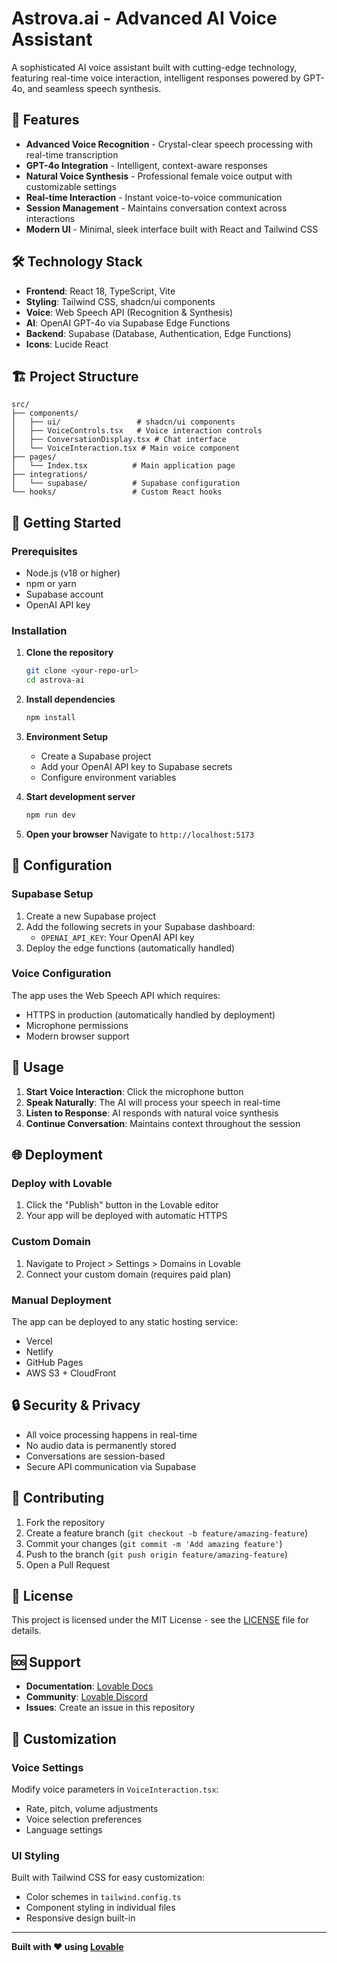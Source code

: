 
# Astrova.ai - Advanced AI Voice Assistant

A sophisticated AI voice assistant built with cutting-edge technology, featuring real-time voice interaction, intelligent responses powered by GPT-4o, and seamless speech synthesis.

## 🚀 Features

- **Advanced Voice Recognition** - Crystal-clear speech processing with real-time transcription
- **GPT-4o Integration** - Intelligent, context-aware responses
- **Natural Voice Synthesis** - Professional female voice output with customizable settings
- **Real-time Interaction** - Instant voice-to-voice communication
- **Session Management** - Maintains conversation context across interactions
- **Modern UI** - Minimal, sleek interface built with React and Tailwind CSS

## 🛠️ Technology Stack

- **Frontend**: React 18, TypeScript, Vite
- **Styling**: Tailwind CSS, shadcn/ui components
- **Voice**: Web Speech API (Recognition & Synthesis)
- **AI**: OpenAI GPT-4o via Supabase Edge Functions
- **Backend**: Supabase (Database, Authentication, Edge Functions)
- **Icons**: Lucide React

## 🏗️ Project Structure

```
src/
├── components/
│   ├── ui/                 # shadcn/ui components
│   ├── VoiceControls.tsx   # Voice interaction controls
│   ├── ConversationDisplay.tsx # Chat interface
│   └── VoiceInteraction.tsx # Main voice component
├── pages/
│   └── Index.tsx          # Main application page
├── integrations/
│   └── supabase/          # Supabase configuration
└── hooks/                 # Custom React hooks
```

## 🚀 Getting Started

### Prerequisites

- Node.js (v18 or higher)
- npm or yarn
- Supabase account
- OpenAI API key

### Installation

1. **Clone the repository**
   ```bash
   git clone <your-repo-url>
   cd astrova-ai
   ```

2. **Install dependencies**
   ```bash
   npm install
   ```

3. **Environment Setup**
   - Create a Supabase project
   - Add your OpenAI API key to Supabase secrets
   - Configure environment variables

4. **Start development server**
   ```bash
   npm run dev
   ```

5. **Open your browser**
   Navigate to `http://localhost:5173`

## 🔧 Configuration

### Supabase Setup

1. Create a new Supabase project
2. Add the following secrets in your Supabase dashboard:
   - `OPENAI_API_KEY`: Your OpenAI API key
3. Deploy the edge functions (automatically handled)

### Voice Configuration

The app uses the Web Speech API which requires:
- HTTPS in production (automatically handled by deployment)
- Microphone permissions
- Modern browser support

## 🎯 Usage

1. **Start Voice Interaction**: Click the microphone button
2. **Speak Naturally**: The AI will process your speech in real-time
3. **Listen to Response**: AI responds with natural voice synthesis
4. **Continue Conversation**: Maintains context throughout the session

## 🌐 Deployment

### Deploy with Lovable
1. Click the "Publish" button in the Lovable editor
2. Your app will be deployed with automatic HTTPS

### Custom Domain
1. Navigate to Project > Settings > Domains in Lovable
2. Connect your custom domain (requires paid plan)

### Manual Deployment
The app can be deployed to any static hosting service:
- Vercel
- Netlify
- GitHub Pages
- AWS S3 + CloudFront

## 🔒 Security & Privacy

- All voice processing happens in real-time
- No audio data is permanently stored
- Conversations are session-based
- Secure API communication via Supabase

## 🤝 Contributing

1. Fork the repository
2. Create a feature branch (`git checkout -b feature/amazing-feature`)
3. Commit your changes (`git commit -m 'Add amazing feature'`)
4. Push to the branch (`git push origin feature/amazing-feature`)
5. Open a Pull Request

## 📝 License

This project is licensed under the MIT License - see the [LICENSE](LICENSE) file for details.

## 🆘 Support

- **Documentation**: [Lovable Docs](https://docs.lovable.dev/)
- **Community**: [Lovable Discord](https://discord.com/channels/1119885301872070706/1280461670979993613)
- **Issues**: Create an issue in this repository

## 🎨 Customization

### Voice Settings
Modify voice parameters in `VoiceInteraction.tsx`:
- Rate, pitch, volume adjustments
- Voice selection preferences
- Language settings

### UI Styling
Built with Tailwind CSS for easy customization:
- Color schemes in `tailwind.config.ts`
- Component styling in individual files
- Responsive design built-in

---

**Built with ❤️ using [Lovable](https://lovable.dev)**
